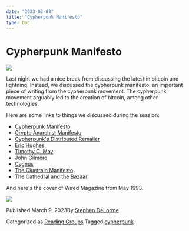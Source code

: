 ```yaml
---
date: "2023-03-08"
title: "Cypherpunk Manifesto"
type: Doc
---
```

# Cypherpunk Manifesto

![](content/uploads/2023/03/ATLBitDevs_2023-03-08_cypherpunk-1568x882.jpg)

Last night we had a nice break from discussing the latest in bitcoin and
lightning. Instead, we discussed the cypherpunk manifesto, an important piece
of writing from the cypherpunk movement. The cypherpunk movement arguably led
to the creation of bitcoin, among other technologies.

Here are some links to things we discussed during the session:

  * [Cypherpunk Manifesto](https://www.activism.net/cypherpunk/manifesto.html)
  * [Crypto Anarchist Manifesto](https://www.activism.net/cypherpunk/crypto-anarchy.html)
  * [Cypherpunk's Distributed Remailer](https://cypherpunks.venona.com/date/1997/02/msg02037.html)
  * [Eric Hughes](https://en.wikipedia.org/wiki/Eric_Hughes_\(cypherpunk\))
  * [Timothy C. May](https://en.wikipedia.org/wiki/Timothy_C._May)
  * [John Gilmore](https://en.wikipedia.org/wiki/John_Gilmore_\(activist\))
  * [Cygnus](https://en.wikipedia.org/wiki/Cygnus_Solutions)
  * [The Cluetrain Manifesto](https://www.cluetrain.com/)
  * [The Cathedral and the Bazaar](https://en.wikipedia.org/wiki/The_Cathedral_and_the_Bazaar)

And here's the cover of Wired Magazine from May 1993.

![](content/uploads/2023/03/image.png)

Published March 9, 2023By [Stephen DeLorme](author/stephen/index.html)

Categorized as [Reading Groups](category/reading-groups/index.html) Tagged
[cypherpunk](tag/cypherpunk/index.html)

#